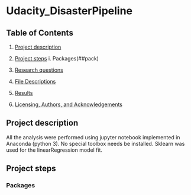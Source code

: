 # Udacity_DisasterPipeline
## Table of Contents

1. [Project description](#description)

2. [Project steps](#steps)
   i. Packages(##pack)

3. [Research questions](#topic)

4. [File Descriptions](#files)

5. [Results](#Results)

6. [Licensing, Authors, and Acknowledgements](#terms)

<a name = "description"></a>
## Project description
All the analysis were performed using jupyter notebook implemented in Anaconda (python 3). No special toolbox needs be installed. Sklearn was used for the linearRegression model fit.

<a name = "steps"></a>
## Project steps

<a name = "pack"></a>
### Packages
